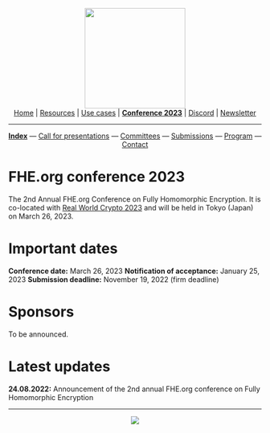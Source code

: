 <!-- Header links -->
<p align="center">
  <img width="200" src="https://user-images.githubusercontent.com/5758427/180978488-db825482-5a58-4c7c-9589-c494a6f0be04.png"><br/>
  <a href="https://fhe-org.github.io">Home</a> | <a href="https://fhe-org.github.io/fhe-resources">Resources</a> | <a href="https://fhe-org.github.io/fhe-use-cases">Use cases</a> | <a href="https://fhe-org.github.io/conferences/conference-2023/index"><b>Conference 2023</b></a> | <a href="https://discord.fhe.org">Discord</a> | <a href="https://fheorg.substack.com">Newsletter</a> 
</p>
<hr/>
<!-- /Header links -->
<!-- header conference 2023 links -->
<p align="center">
  <a href="https://fhe-org.github.io/conferences/conference-2023/index"><b>Index</b></a>
  —
  <a href="https://fhe-org.github.io/conferences/conference-2023/call-for-presentations">Call for presentations</a>
  —
  <a href="https://fhe-org.github.io/conferences/conference-2023/committees">Committees</a>
  —
  <a href="#" target="_blank">Submissions</a>
  —
  <a href="https://fhe-org.github.io/conferences/conference-2023/program">Program</a>
  —
  <a href="https://fhe-org.github.io/conferences/conference-2023/contact">Contact</a>
</p>
<!-- /header conference 2023 links -->

# FHE.org conference 2023
The 2nd Annual FHE.org Conference on Fully Homomorphic Encryption. It is co-located with [Real World Crypto 2023](https://rwc.iacr.org/2023/) and will be held in Tokyo (Japan) on March 26, 2023.

# Important dates
**Conference date:** March 26, 2023
**Notification of acceptance:** January 25, 2023
**Submission deadline:** November 19, 2022 (firm deadline)

# Sponsors
To be announced.

# Latest updates
**24.08.2022:** Announcement of the 2nd annual FHE.org conference on Fully Homomorphic Encryption

---
<p align="center">
<img src="https://user-images.githubusercontent.com/5758427/186431581-a4df4940-aee9-4f6f-bd3f-07b800b0c20c.png">
</p>

